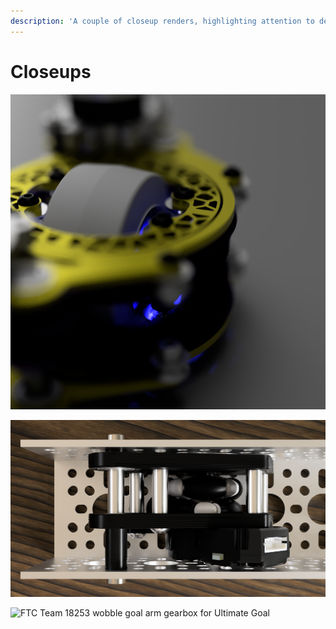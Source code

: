 ```yaml
---
description: 'A couple of closeup renders, highlighting attention to detail.'
---
```


# Closeups

![FTC Team 10355 differential swerve concept \(check out the depth of field!\)](../.gitbook/assets/atomic_pcoc_colorscheme.png)

![OpenOdometry in goBILDA channel](../.gitbook/assets/inchannel-top.png)

![FTC Team 18253 wobble goal arm gearbox for Ultimate Goal](../.gitbook/assets/18253_wobblegearbox_v1.png)

